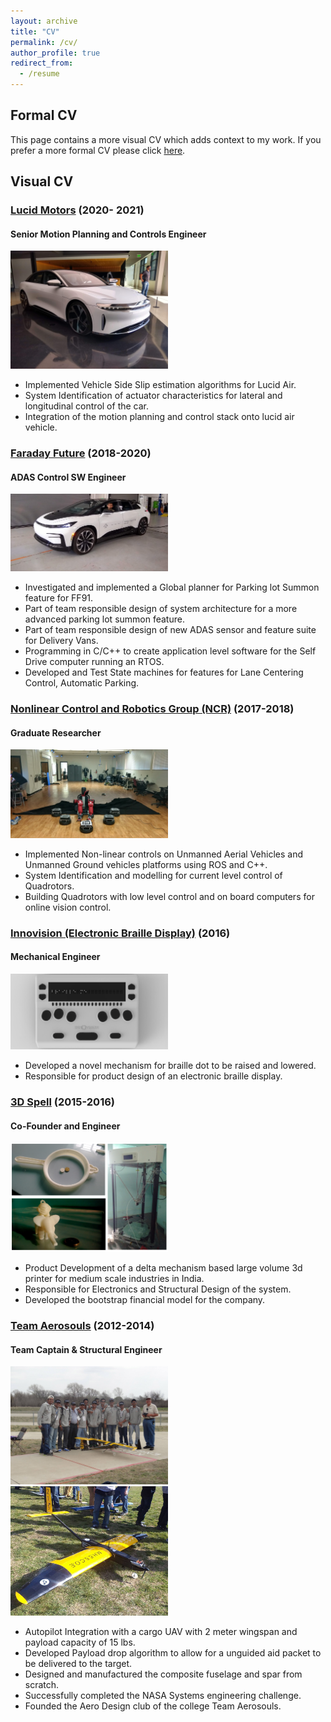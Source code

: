 ```yaml
---
layout: archive
title: "CV"
permalink: /cv/
author_profile: true
redirect_from:
  - /resume
---
```

## **Formal CV**
This page contains a more visual CV which adds context to my work. If you prefer a more formal CV please click [here](https://drive.google.com/file/d/1JSIIDGW5NpHBrHMOIRkY9sQ0unO4wvkd/view).

## **Visual CV**

### [Lucid Motors](https://www.lucidmotors.com/) (2020- 2021)
#### Senior Motion Planning and Controls Engineer

<img src="/images/lucid_motors.jpg" width="50%" height="50%">

*	Implemented Vehicle Side Slip estimation algorithms for Lucid Air.
*	System Identification of actuator characteristics for lateral and longitudinal control of the car.
*	Integration of the motion planning and control stack onto lucid air vehicle.

### [Faraday Future](https://www.ff.com/) (2018-2020)
#### ADAS  Control SW Engineer 

<img src="/images/farday_future.jpg" width="50%" height="50%">

*	Investigated and implemented a Global planner for Parking lot Summon feature for FF91.
*	Part of team responsible design of system architecture for a more advanced parking lot summon feature.
*	Part of team responsible design of new ADAS sensor and feature suite for Delivery Vans.
*	Programming in C/C++ to create application level software for the Self Drive computer running an RTOS.
*	Developed and Test State machines for features for Lane Centering Control, Automatic Parking.

### [Nonlinear Control and Robotics Group (NCR)](https://ncr.mae.ufl.edu/index.php?id=ncr) (2017-2018)
#### Graduate Researcher

<img src="/images/NCR.jpg" width="50%" height="50%">

 * Implemented Non-linear controls on Unmanned Aerial Vehicles and Unmanned Ground vehicles platforms using ROS and C++. 
*	System Identification and modelling for current level control of Quadrotors.
*	Building Quadrotors with low level control and on board computers for online vision control.

### [Innovision (Electronic Braille Display)](https://innovisiontech.co/brailleme/) (2016)
#### Mechanical Engineer

<img src="/images/innovision.png" width="50%" height="50%">

*	Developed a novel mechanism for braille dot to be raised and lowered.
*	Responsible for product design of an electronic braille display.

### [3D Spell]() (2015-2016)
#### Co-Founder and Engineer

<img src="/images/3dspellcollage.jpg" width="50%" height="50%">

*	Product Development of a delta mechanism based large volume 3d printer for medium scale industries in India.
*	Responsible for Electronics and Structural Design of the system.
*	Developed the bootstrap financial model for the company.

### [Team Aerosouls](https://www.facebook.com/teamaerosouls) (2012-2014)
#### Team Captain & Structural Engineer

<img src="/images/TA_2014.jpg" width="50%" height="50%">

<img src="/images/TA_2015.jpg" width="50%" height="50%">

*	Autopilot Integration with a cargo UAV with 2 meter wingspan and payload capacity of 15 lbs.
*	Developed Payload drop algorithm to allow for a unguided aid packet to be delivered to the target.
*	Designed and manufactured the composite fuselage and spar from scratch.
*	Successfully completed the NASA Systems engineering challenge.
*	Founded the Aero Design club of the college Team Aerosouls.

